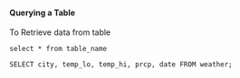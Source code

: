 #### Querying a Table

To Retrieve data from table

```
select * from table_name
```

```
SELECT city, temp_lo, temp_hi, prcp, date FROM weather;
```